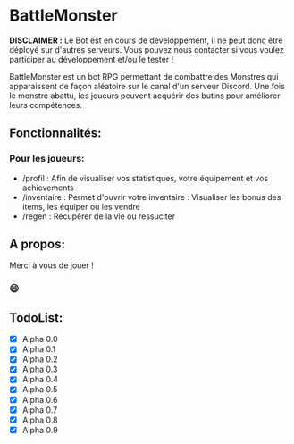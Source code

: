 # BattleMonster

**DISCLAIMER :**
Le Bot est en cours de développement, il ne peut donc être déployé sur d'autres serveurs.
Vous pouvez nous contacter si vous voulez participer au développement et/ou le tester !

BattleMonster est un bot RPG permettant de combattre des Monstres qui apparaissent de façon aléatoire sur le canal d'un serveur Discord.
Une fois le monstre abattu, les joueurs peuvent acquérir des butins pour améliorer leurs compétences.

## Fonctionnalités:
### Pour les joueurs: 
- /profil : Afin de visualiser vos statistiques, votre équipement et vos achievements
- /inventaire : Permet d'ouvrir votre inventaire : Visualiser les bonus des items, les équiper ou les vendre
- /regen : Récupérer de la vie ou ressuciter

## A propos:


Merci à vous de jouer !
### 😄

## TodoList:
- [X] Alpha 0.0
- [X] Alpha 0.1
- [X] Alpha 0.2
- [X] Alpha 0.3
- [X] Alpha 0.4
- [X] Alpha 0.5
- [X] Alpha 0.6
- [X] Alpha 0.7
- [X] Alpha 0.8
- [X] Alpha 0.9